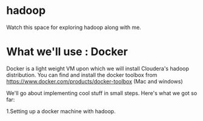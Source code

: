 # hadoop
Watch this space for exploring hadoop along with me.

# What we'll use : Docker
Docker is a light weight VM upon which we will install Cloudera's hadoop distribution.
You can find and install the docker toolbox from https://www.docker.com/products/docker-toolbox (Mac and windows)

We'll go about implementing cool stuff in small steps. Here's what we got so far:

1.Setting up a docker machine with hadoop.
